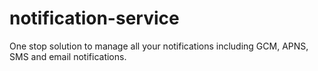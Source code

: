 # notification-service
One stop solution to manage all your notifications including GCM, APNS, SMS and email notifications. 
